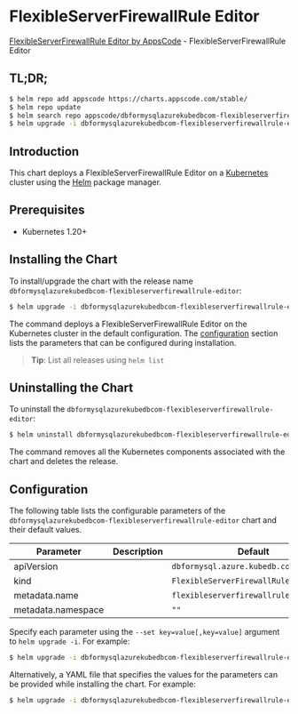 # FlexibleServerFirewallRule Editor

[FlexibleServerFirewallRule Editor by AppsCode](https://appscode.com) - FlexibleServerFirewallRule Editor

## TL;DR;

```bash
$ helm repo add appscode https://charts.appscode.com/stable/
$ helm repo update
$ helm search repo appscode/dbformysqlazurekubedbcom-flexibleserverfirewallrule-editor --version=v0.22.0
$ helm upgrade -i dbformysqlazurekubedbcom-flexibleserverfirewallrule-editor appscode/dbformysqlazurekubedbcom-flexibleserverfirewallrule-editor -n default --create-namespace --version=v0.22.0
```

## Introduction

This chart deploys a FlexibleServerFirewallRule Editor on a [Kubernetes](http://kubernetes.io) cluster using the [Helm](https://helm.sh) package manager.

## Prerequisites

- Kubernetes 1.20+

## Installing the Chart

To install/upgrade the chart with the release name `dbformysqlazurekubedbcom-flexibleserverfirewallrule-editor`:

```bash
$ helm upgrade -i dbformysqlazurekubedbcom-flexibleserverfirewallrule-editor appscode/dbformysqlazurekubedbcom-flexibleserverfirewallrule-editor -n default --create-namespace --version=v0.22.0
```

The command deploys a FlexibleServerFirewallRule Editor on the Kubernetes cluster in the default configuration. The [configuration](#configuration) section lists the parameters that can be configured during installation.

> **Tip**: List all releases using `helm list`

## Uninstalling the Chart

To uninstall the `dbformysqlazurekubedbcom-flexibleserverfirewallrule-editor`:

```bash
$ helm uninstall dbformysqlazurekubedbcom-flexibleserverfirewallrule-editor -n default
```

The command removes all the Kubernetes components associated with the chart and deletes the release.

## Configuration

The following table lists the configurable parameters of the `dbformysqlazurekubedbcom-flexibleserverfirewallrule-editor` chart and their default values.

|     Parameter      | Description |                      Default                      |
|--------------------|-------------|---------------------------------------------------|
| apiVersion         |             | <code>dbformysql.azure.kubedb.com/v1alpha1</code> |
| kind               |             | <code>FlexibleServerFirewallRule</code>           |
| metadata.name      |             | <code>flexibleserverfirewallrule</code>           |
| metadata.namespace |             | <code>""</code>                                   |


Specify each parameter using the `--set key=value[,key=value]` argument to `helm upgrade -i`. For example:

```bash
$ helm upgrade -i dbformysqlazurekubedbcom-flexibleserverfirewallrule-editor appscode/dbformysqlazurekubedbcom-flexibleserverfirewallrule-editor -n default --create-namespace --version=v0.22.0 --set apiVersion=dbformysql.azure.kubedb.com/v1alpha1
```

Alternatively, a YAML file that specifies the values for the parameters can be provided while
installing the chart. For example:

```bash
$ helm upgrade -i dbformysqlazurekubedbcom-flexibleserverfirewallrule-editor appscode/dbformysqlazurekubedbcom-flexibleserverfirewallrule-editor -n default --create-namespace --version=v0.22.0 --values values.yaml
```
